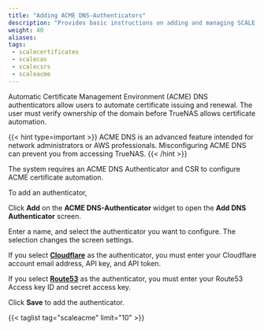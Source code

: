 ```yaml
---
title: "Adding ACME DNS-Authenticators"
description: "Provides basic instructions on adding and managing SCALE ACME DNS-authenticators."
weight: 40
aliases:
tags:
 - scalecertificates
 - scalecas
 - scalecsrs
 - scaleacme
---
```




Automatic Certificate Management Environment (ACME) DNS authenticators allow users to automate certificate issuing and renewal. The user must verify ownership of the domain before TrueNAS allows certificate automation.

{{< hint type=important >}}
ACME DNS is an advanced feature intended for network administrators or AWS professionals. Misconfiguring ACME DNS can prevent you from accessing TrueNAS.
{{< /hint >}}

The system requires an ACME DNS Authenticator and CSR to configure ACME certificate automation.

To add an authenticator,

Click **Add** on the **ACME DNS-Authenticator** widget to open the **Add DNS Authenticator** screen.

Enter a name, and select the authenticator you want to configure. The selection changes the screen settings.

If you select **[Cloudflare](https://www.cloudflare.com)** as the authenticator, you must enter your Cloudflare account email address, API key, and API token. 

If you select **[Route53](https://aws.amazon.com/route53/)** as the authenticator, you must enter your Route53 Access key ID and secret access key.

Click **Save** to add the authenticator.

{{< taglist tag="scaleacme" limit="10" >}}